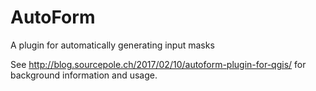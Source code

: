 # AutoForm

A plugin for automatically generating input masks

See http://blog.sourcepole.ch/2017/02/10/autoform-plugin-for-qgis/ for background information and usage.
